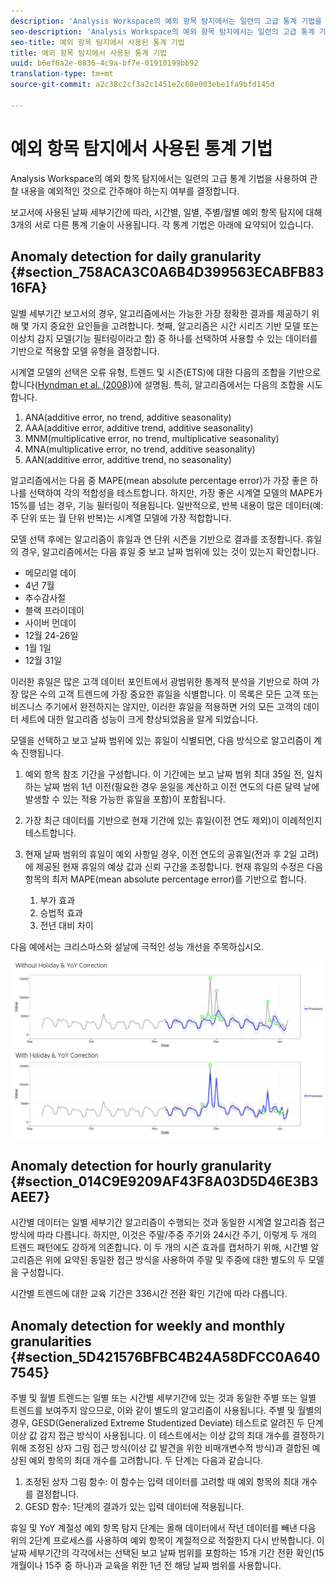 ```yaml
---
description: 'Analysis Workspace의 예외 항목 탐지에서는 일련의 고급 통계 기법을 사용하여 관찰 내용을 예외적인 것으로 간주해야 하는지 여부를 결정합니다. '
seo-description: 'Analysis Workspace의 예외 항목 탐지에서는 일련의 고급 통계 기법을 사용하여 관찰 내용을 예외적인 것으로 간주해야 하는지 여부를 결정합니다. '
seo-title: 예외 항목 탐지에서 사용된 통계 기법
title: 예외 항목 탐지에서 사용된 통계 기법
uuid: b6ef6a2e-0836-4c9a-bf7e-01910199bb92
translation-type: tm+mt
source-git-commit: a2c38c2cf3a2c1451e2c60e003ebe1fa9bfd145d

---
```



# 예외 항목 탐지에서 사용된 통계 기법

Analysis Workspace의 예외 항목 탐지에서는 일련의 고급 통계 기법을 사용하여 관찰 내용을 예외적인 것으로 간주해야 하는지 여부를 결정합니다. 

보고서에 사용된 날짜 세부기간에 따라, 시간별, 일별, 주별/월별 예외 항목 탐지에 대해 3개의 서로 다른 통계 기술이 사용됩니다. 각 통계 기법은 아래에 요약되어 있습니다. 

## Anomaly detection for daily granularity {#section_758ACA3C0A6B4D399563ECABFB8316FA}

일별 세부기간 보고서의 경우, 알고리즘에서는 가능한 가장 정확한 결과를 제공하기 위해 몇 가지 중요한 요인들을 고려합니다. 첫째, 알고리즘은 시간 시리즈 기반 모델 또는 이상치 감지 모델(기능 필터링이라고 함) 중 하나를 선택하여 사용할 수 있는 데이터를 기반으로 적용할 모델 유형을 결정합니다.

시계열 모델의 선택은 오류 유형, 트렌드 및 시즌(ETS)에 대한 다음의 조합을 기반으로 합니다([Hyndman et al. (2008)](https://www.springer.com/us/book/9783540719168))에 설명됨. 특히, 알고리즘에서는 다음의 조합을 시도합니다.

1. ANA(additive error, no trend, additive seasonality)
1. AAA(additive error, additive trend, additive seasonality)
1. MNM(multiplicative error, no trend, multiplicative seasonality)
1. MNA(multiplicative error, no trend, additive seasonality)
1. AAN(additive error, additive trend, no seasonality)

알고리즘에서는 다음 중 MAPE(mean absolute percentage error)가 가장 좋은 하나를 선택하여 각의 적합성을 테스트합니다. 하지만, 가장 좋은 시계열 모델의 MAPE가 15%를 넘는 경우, 기능 필터링이 적용됩니다. 일반적으로, 반복 내용이 많은 데이터(예: 주 단위 또는 월 단위 반복)는 시계열 모델에 가장 적합합니다. 

모델 선택 후에는 알고리즘이 휴일과 연 단위 시즌을 기반으로 결과를 조정합니다. 휴일의 경우, 알고리즘에서는 다음 휴일 중 보고 날짜 범위에 있는 것이 있는지 확인합니다. 

* 메모리얼 데이
* 4년 7월
* 추수감사절
* 블랙 프라이데이
* 사이버 먼데이
* 12월 24-26일
* 1월 1일
* 12월 31일

이러한 휴일은 많은 고객 데이터 포인트에서 광범위한 통계적 분석을 기반으로 하여 가장 많은 수의 고객 트렌드에 가장 중요한 휴일을 식별합니다. 이 목록은 모든 고객 또는 비즈니스 주기에서 완전하지는 않지만, 이러한 휴일을 적용하면 거의 모든 고객의 데이터 세트에 대한 알고리즘 성능이 크게 향상되었음을 알게 되었습니다.

모델을 선택하고 보고 날짜 범위에 있는 휴일이 식별되면, 다음 방식으로 알고리즘이 계속 진행됩니다. 

1. 예외 항목 참조 기간을 구성합니다. 이 기간에는 보고 날짜 범위 최대 35일 전, 일치하는 날짜 범위 1년 이전(필요한 경우 윤일을 계산하고 이전 연도의 다른 달력 날에 발생할 수 있는 적용 가능한 휴일을 포함)이 포함됩니다.
1. 가장 최근 데이터를 기반으로 현재 기간에 있는 휴일(이전 연도 제외)이 이례적인지 테스트합니다. 
1. 현재 날짜 범위의 휴일이 예외 사항일 경우, 이전 연도의 공휴일(전과 후 2일 고려)에 제공된 현재 휴일의 예상 값과 신뢰 구간을 조정합니다. 현재 휴일의 수정은 다음 항목의 최저 MAPE(mean absolute percentage error)를 기반으로 합니다. 

   1. 부가 효과
   1. 승법적 효과
   1. 전년 대비 차이

다음 예에서는 크리스마스와 설날에 극적인 성능 개선을 주목하십시오.

![](assets/anomaly_statistics.png)

## Anomaly detection for hourly granularity {#section_014C9E9209AF43F8A03D5D46E3B3AEE7}

시간별 데이터는 일별 세부기간 알고리즘이 수행되는 것과 동일한 시계열 알고리즘 접근 방식에 따라 다릅니다. 하지만, 이것은 주말/주중 주기와 24시간 주기, 이렇게 두 개의 트렌드 패턴에도 강하게 의존합니다. 이 두 개의 시즌 효과를 캡처하기 위해, 시간별 알고리즘은 위에 요약된 동일한 접근 방식을 사용하여 주말 및 주중에 대한 별도의 두 모델을 구성합니다. 

시간별 트렌드에 대한 교육 기간은 336시간 전환 확인 기간에 따라 다릅니다. 

## Anomaly detection for weekly and monthly granularities {#section_5D421576BFBC4B24A58DFCC0A6407545}

주별 및 월별 트렌드는 일별 또는 시간별 세부기간에 있는 것과 동일한 주별 또는 일별 트렌드를 보여주지 않으므로, 이와 같이 별도의 알고리즘이 사용됩니다. 주별 및 월별의 경우, GESD(Generalized Extreme Studentized Deviate) 테스트로 알려진 두 단계 이상 값 감지 접근 방식이 사용됩니다. 이 테스트에서는 이상 값의 최대 개수를 결정하기 위해 조정된 상자 그림 접근 방식(이상 값 발견을 위한 비매개변수적 방식)과 결합된 예상된 예외 항목의 최대 개수를 고려합니다. 두 단계는 다음과 같습니다. 

1. 조정된 상자 그림 함수: 이 함수는 입력 데이터를 고려할 때 예외 항목의 최대 개수를 결정합니다.
1. GESD 함수: 1단계의 결과가 있는 입력 데이터에 적용됩니다.

휴일 및 YoY 계절성 예외 항목 탐지 단계는 올해 데이터에서 작년 데이터를 빼낸 다음 위의 2단계 프로세스를 사용하여 예외 항목이 계절적으로 적절한지 다시 반복합니다. 이 날짜 세부기간의 각각에서는 선택된 보고 날짜 범위를 포함하는 15개 기간 전환 확인(15개월이나 15주 중 하나)과 교육을 위한 1년 전 해당 날짜 범위를 사용합니다. 
